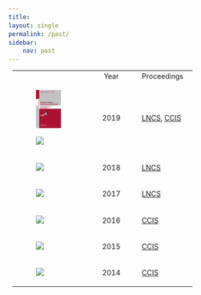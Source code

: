 ```yaml
---
title: 
layout: single
permalink: /past/
sidebar: 
    nav: past 
---
```


<center>
<table style="width: 97%">
    <tbody>
        <tr>
            <td style="width: 40%;"></td>
            <td style="width: 30%;"><center>Year</center></td>
            <td>Proceedings</td>
        </tr>
        <tr>
            <td style="width: 40%;">
                <figure>
                    <img src="/assets/images/978-3-030-37334-4.jpg" width="50" >
                </figure> 
                <figure>
                    <img src="https://media.springernature.com/w306/springer-static/cover-hires/book/978-3-030-39575-9"  width="50">
                </figure>
            </td>
            <td style="width: 30%;"><center>2019</center></td>
            <td><a href="https://link.springer.com/book/10.1007/978-3-030-37334-4">LNCS</a>, <a href="https://link.springer.com/book/10.1007/978-3-030-39575-9">CCIS</a></td>
        </tr>
        <tr>
            <td style="width: 40%;">
                <figure>
                    <img src="https://media.springernature.com/w306/springer-static/cover-hires/book/978-3-030-11027-7"  width="50">
                </figure>
            </td>
            <td style="width: 30%;"><center>2018</center></td>
            <td><a href="https://link.springer.com/book/10.1007/978-3-030-11027-7">LNCS</a></td>
        </tr>
        <tr>
            <td style="width: 40%;">
                <figure>
                    <img src="https://media.springernature.com/w306/springer-static/cover-hires/book/978-3-319-73013-4"  width="50">
                </figure>
            </td>
            <td style="width: 30%;"><center>2017</center></td>
            <td><a href="https://link.springer.com/book/10.1007/978-3-319-73013-4">LNCS</a></td>
        </tr>
        <tr>
            <td>
                <figure>
                    <img src="https://media.springernature.com/w306/springer-static/cover-hires/book/978-3-319-52920-2"  width="50">
                </figure>
            </td>
            <td><center>2016</center></td>
            <td><a href="https://link.springer.com/book/10.1007/978-3-319-52920-2">CCIS</a></td>
        </tr>
        <tr>
          <td>
            <figure>
                <img src="https://media.springernature.com/w306/springer-static/cover-hires/book/978-3-319-26123-2"  width="50">
            </figure>
          </td>
          <td><center>2015</center></td>
          <td><a href="https://link.springer.com/book/10.1007/978-3-319-26123-2">CCIS</a></td>
        </tr>
        <tr>
            <td>
              <figure>
                  <img src="https://media.springernature.com/w306/springer-static/cover-hires/book/978-3-319-12580-0"  width="50">
               </figure>
            </td>
            <td><center>2014</center></td>
            <td><a href="https://link.springer.com/book/10.1007/978-3-319-12580-0">CCIS</a></td>
        </tr>         
</tbody>
</table>
</center>
